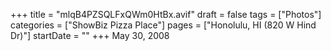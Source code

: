 +++
title = "mlqB4PZSQLFxQWm0HtBx.avif"
draft = false
tags = ["Photos"]
categories = ["ShowBiz Pizza Place"]
pages = ["Honolulu, HI (820 W Hind Dr)"]
startDate = ""
+++
May 30, 2008
